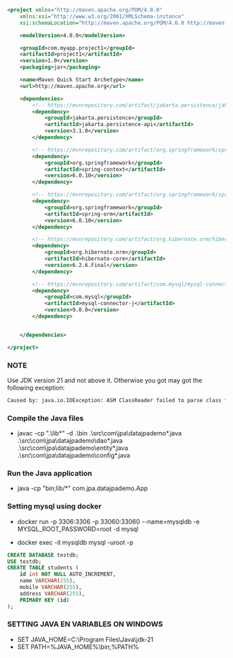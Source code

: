 ```xml
<project xmlns="http://maven.apache.org/POM/4.0.0"
    xmlns:xsi="http://www.w3.org/2001/XMLSchema-instance"
    xsi:schemaLocation="http://maven.apache.org/POM/4.0.0 http://maven.apache.org/xsd/maven-4.0.0.xsd">

    <modelVersion>4.0.0</modelVersion>

    <groupId>com.myapp.project1</groupId>
    <artifactId>project1</artifactId>
    <version>1.0</version>
    <packaging>jar</packaging>

    <name>Maven Quick Start Archetype</name>
    <url>http://maven.apache.org</url>

    <dependencies>
        <!-- https://mvnrepository.com/artifact/jakarta.persistence/jakarta.persistence-api -->
        <dependency>
            <groupId>jakarta.persistence</groupId>
            <artifactId>jakarta.persistence-api</artifactId>
            <version>3.1.0</version>
        </dependency>

        <!-- https://mvnrepository.com/artifact/org.springframework/spring-context -->
        <dependency>
            <groupId>org.springframework</groupId>
            <artifactId>spring-context</artifactId>
            <version>6.0.10</version>
        </dependency>

        <!-- https://mvnrepository.com/artifact/org.springframework/spring-orm -->
        <dependency>
            <groupId>org.springframework</groupId>
            <artifactId>spring-orm</artifactId>
            <version>6.0.10</version>
        </dependency>

        <!-- https://mvnrepository.com/artifact/org.hibernate.orm/hibernate-core -->
        <dependency>
            <groupId>org.hibernate.orm</groupId>
            <artifactId>hibernate-core</artifactId>
            <version>6.2.6.Final</version>
        </dependency>

        <!-- https://mvnrepository.com/artifact/com.mysql/mysql-connector-j -->
        <dependency>
            <groupId>com.mysql</groupId>
            <artifactId>mysql-connector-j</artifactId>
            <version>9.0.0</version>
        </dependency>


    </dependencies>

</project>  
```

### NOTE
Use JDK version 21 and not above it. Otherwise you got may got the following exception:

```xml
Caused by: java.io.IOException: ASM ClassReader failed to parse class file - probably due to a new Java class file version that isn't supported yet: file [MyFile.class]
```


### Compile the Java files

- javac -cp ".\lib\*" -d .\bin .\src\com\jpa\datajpademo\*.java .\src\com\jpa\datajpademo\dao\*.java .\src\com\jpa\datajpademo\entity\*.java .\src\com\jpa\datajpademo\config\*.java

### Run the Java application

- java -cp "bin;lib/*" com.jpa.datajpademo.App

### Setting mysql using docker

- docker run -p 3306:3306 -p 33060:33060 --name=mysqldb -e MYSQL_ROOT_PASSWORD=root -d mysql

- docker exec -it mysqldb mysql -uroot -p

```sql
CREATE DATABASE testdb;
USE testdb;
CREATE TABLE students (
    id int NOT NULL AUTO_INCREMENT,
    name VARCHAR(255),
    mobile VARCHAR(255),
    address VARCHAR(255),
    PRIMARY KEY (id)
);
```

### SETTING JAVA EN VARIABLES ON WINDOWS

- SET JAVA_HOME=C:\Program Files\Java\jdk-21
- SET PATH=%JAVA_HOME%\bin;%PATH%